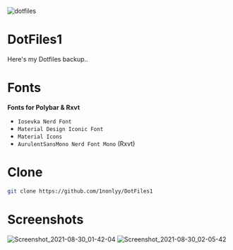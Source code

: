 ![dotfiles](https://user-images.githubusercontent.com/88080186/131210338-7c085d37-f25d-45b6-8414-eddec58cc255.png)
# DotFiles1

Here's my Dotfiles backup..

# Fonts
<b>Fonts for Polybar & Rxvt</b>
 * `Iosevka Nerd Font`
 * `Material Design Iconic Font`
 * `Material Icons`
 * `AurulentSansMono Nerd Font Mono` (Rxvt)

# Clone
``` sh
git clone https://github.com/1nonlyy/DotFiles1

```

# Screenshots
![Screenshot_2021-08-30_01-42-04](https://user-images.githubusercontent.com/88080186/131266923-bd6def40-a81a-4a14-8ba7-9b1906104c60.png)
![Screenshot_2021-08-30_02-05-42](https://user-images.githubusercontent.com/88080186/131266941-f985c326-65a7-4a79-a109-cf09fd56c6a6.png)



 

